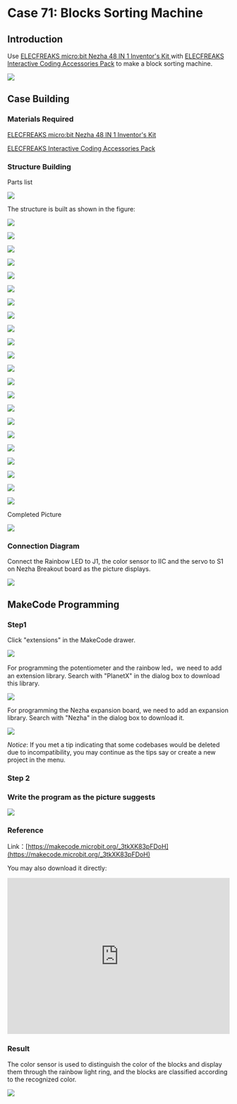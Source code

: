 # Case 71: Blocks Sorting Machine
## Introduction

Use [ELECFREAKS micro:bit Nezha 48 IN 1 Inventor's Kit ](https://shop.elecfreaks.com/products/elecfreaks-micro-bit-nezha-48-in-1-inventors-kit-without-micro-bit-board) with [ELECFREAKS Interactive Coding Accessories Pack](https://shop.elecfreaks.com/products/elecfreaks-interactive-coding-accessories-pack) to make a block sorting machine.

![](./images/neza-inventor-s-kit-case-71-01.png)

## Case Building

### Materials Required

[ELECFREAKS micro:bit Nezha 48 IN 1 Inventor's Kit ](https://shop.elecfreaks.com/products/elecfreaks-micro-bit-nezha-48-in-1-inventors-kit-without-micro-bit-board)

[ELECFREAKS Interactive Coding Accessories Pack](https://shop.elecfreaks.com/products/elecfreaks-interactive-coding-accessories-pack)

### Structure Building

Parts list

![](./images/neza-inventor-s-kit-case-71-02.png)

The structure is built as shown in the figure:

![](./images/neza-inventor-s-kit-step-71-01.png)

![](./images/neza-inventor-s-kit-step-71-02.png)

![](./images/neza-inventor-s-kit-step-71-03.png)

![](./images/neza-inventor-s-kit-step-71-04.png)

![](./images/neza-inventor-s-kit-step-71-05.png)

![](./images/neza-inventor-s-kit-step-71-06.png)

![](./images/neza-inventor-s-kit-step-71-07.png)

![](./images/neza-inventor-s-kit-step-71-08.png)

![](./images/neza-inventor-s-kit-step-71-09.png)

![](./images/neza-inventor-s-kit-step-71-10.png)

![](./images/neza-inventor-s-kit-step-71-11.png)

![](./images/neza-inventor-s-kit-step-71-12.png)

![](./images/neza-inventor-s-kit-step-71-13.png)

![](./images/neza-inventor-s-kit-step-71-14.png)

![](./images/neza-inventor-s-kit-step-71-15.png)

![](./images/neza-inventor-s-kit-step-71-16.png)

![](./images/neza-inventor-s-kit-step-71-17.png)

![](./images/neza-inventor-s-kit-step-71-18.png)

![](./images/neza-inventor-s-kit-step-71-19.png)

![](./images/neza-inventor-s-kit-step-71-20.png)

![](./images/neza-inventor-s-kit-step-71-21.png)

![](./images/neza-inventor-s-kit-step-71-22.png)

Completed Picture

![](./images/neza-inventor-s-kit-step-71-23.png)

### Connection Diagram

Connect the Rainbow LED to J1, the color sensor to IIC and the servo to S1 on Nezha Breakout board as the picture displays. 

![](./images/neza-inventor-s-kit-case-71-04.png)

## MakeCode Programming

### Step1

Click "extensions" in the MakeCode drawer.

![](./images/neza-inventor-s-kit-case-37-04.png)

For programming the potentiometer and the rainbow led，we need to add an extension library. Search with "PlanetX" in the dialog box to download this library.

![](./images/neza-inventor-s-kit-case-37-05.png)

For programming the Nezha expansion board, we need to add an expansion library. Search with "Nezha" in the dialog box to download it.

![](./images/neza-inventor-s-kit-case-37-06.png)

*Notice*: If you met a tip indicating that some codebases would be deleted due to incompatibility, you may continue as the tips say or create a new project in the menu.

### Step 2

### Write the program as the picture suggests

![](./images/neza-inventor-s-kit-case-71-06.png)

### Reference

Link：[https://makecode.microbit.org/_3tkXK83pFDoH](https://makecode.microbit.org/_3tkXK83pFDoH)

You may also download it directly:

<div style="position:relative;height:0;padding-bottom:70%;overflow:hidden;"><iframe style="position:absolute;top:0;left:0;width:100%;height:100%;" src="https://makecode.microbit.org/#pub:_3tkXK83pFDoH" frameborder="0" sandbox="allow-popups allow-forms allow-scripts allow-same-origin"></iframe></div>  



### Result

The color sensor is used to distinguish the color of the blocks and display them through the rainbow light ring, and the blocks are classified according to the recognized color.

![](./images/neza-inventor-s-kit-case-71.gif)

